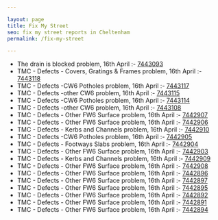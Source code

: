 ```yaml
---

layout: page
title: Fix My Street
seo: fix my street reports in Cheltenham
permalink: /fix-my-street

---
```


<!-- fix_marker starts -->

- The drain is blocked problem, 16th April :- [7443093](https://www.fixmystreet.com/report/7443093)
- TMC - Defects - Covers, Gratings & Frames problem, 16th April :- [7443118](https://www.fixmystreet.com/report/7443118)
- TMC - Defects -CW6 Potholes  problem, 16th April :- [7443117](https://www.fixmystreet.com/report/7443117)
- TMC - Defects -other CW6 problem, 16th April :- [7443115](https://www.fixmystreet.com/report/7443115)
- TMC - Defects -CW6 Potholes  problem, 16th April :- [7443114](https://www.fixmystreet.com/report/7443114)
- TMC - Defects -other CW6 problem, 16th April :- [7443108](https://www.fixmystreet.com/report/7443108)
- TMC - Defects - Other FW6  Surface problem, 16th April :- [7442907](https://www.fixmystreet.com/report/7442907)
- TMC - Defects - Other FW6  Surface problem, 16th April :- [7442906](https://www.fixmystreet.com/report/7442906)
- TMC - Defects - Kerbs and Channels problem, 16th April :- [7442910](https://www.fixmystreet.com/report/7442910)
- TMC - Defects -CW6 Potholes  problem, 16th April :- [7442905](https://www.fixmystreet.com/report/7442905)
- TMC - Defects - Footways Slabs problem, 16th April :- [7442904](https://www.fixmystreet.com/report/7442904)
- TMC - Defects - Other FW6  Surface problem, 16th April :- [7442903](https://www.fixmystreet.com/report/7442903)
- TMC - Defects - Kerbs and Channels problem, 16th April :- [7442909](https://www.fixmystreet.com/report/7442909)
- TMC - Defects - Other FW6  Surface problem, 16th April :- [7442908](https://www.fixmystreet.com/report/7442908)
- TMC - Defects - Other FW6  Surface problem, 16th April :- [7442896](https://www.fixmystreet.com/report/7442896)
- TMC - Defects - Other FW6  Surface problem, 16th April :- [7442897](https://www.fixmystreet.com/report/7442897)
- TMC - Defects - Other FW6  Surface problem, 16th April :- [7442895](https://www.fixmystreet.com/report/7442895)
- TMC - Defects - Other FW6  Surface problem, 16th April :- [7442892](https://www.fixmystreet.com/report/7442892)
- TMC - Defects - Other FW6  Surface problem, 16th April :- [7442891](https://www.fixmystreet.com/report/7442891)
- TMC - Defects - Other FW6  Surface problem, 16th April :- [7442894](https://www.fixmystreet.com/report/7442894)

<!-- fix_marker ends -->